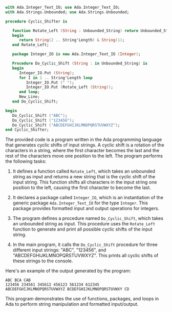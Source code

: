```ada
with Ada.Integer_Text_IO; use Ada.Integer_Text_IO;
with Ada.Strings.Unbounded; use Ada.Strings.Unbounded;

procedure Cyclic_Shifter is

   function Rotate_Left (String : Unbounded_String) return Unbounded_String is
   begin
      return String(2 .. String'Length) & String(1);
   end Rotate_Left;

   package Integer_IO is new Ada.Integer_Text_IO (Integer);

   Procedure Do_Cyclic_Shift (String : in Unbounded_String) is
   begin
      Integer_IO.Put (String);
      for I in 1 .. String'Length loop
         Integer_IO.Put (" ");
         Integer_IO.Put (Rotate_Left (String));
      end loop;
      New_Line;
   end Do_Cyclic_Shift;

begin
   Do_Cyclic_Shift ("ABC");
   Do_Cyclic_Shift ("123456");
   Do_Cyclic_Shift ("ABCDEFGHIJKLMNOPQRSTUVWXYZ");
end Cyclic_Shifter;
```

The provided code is a program written in the Ada programming language that generates cyclic shifts of input strings. A cyclic shift is a rotation of the characters in a string, where the first character becomes the last and the rest of the characters move one position to the left. The program performs the following tasks:

1. It defines a function called `Rotate_Left`, which takes an unbounded string as input and returns a new string that is the cyclic shift of the input string. This function shifts all characters in the input string one position to the left, causing the first character to become the last.

2. It declares a package called `Integer_IO`, which is an instantiation of the generic package `Ada.Integer_Text_IO` for the type `Integer`. This package provides formatted input and output operations for integers.

3. The program defines a procedure named `Do_Cyclic_Shift`, which takes an unbounded string as input. This procedure uses the `Rotate_Left` function to generate and print all possible cyclic shifts of the input string.

4. In the main program, it calls the `Do_Cyclic_Shift` procedure for three different input strings: "ABC", "123456", and "ABCDEFGHIJKLMNOPQRSTUVWXYZ". This prints all cyclic shifts of these strings to the console.

Here's an example of the output generated by the program:

```
ABC BCA CAB
123456 234561 345612 456123 561234 612345
ABCDEFGHIJKLMNOPQRSTUVWXYZ BCDEFGHIJKLMNOPQRSTUVWXY CD
```

This program demonstrates the use of functions, packages, and loops in Ada to perform string manipulation and formatted input/output.